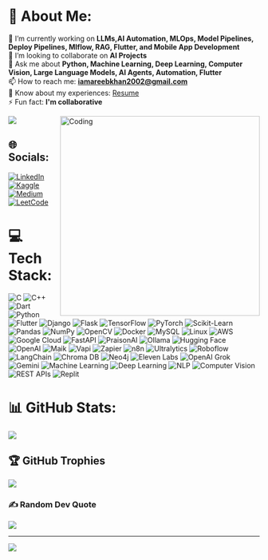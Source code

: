 # 💫 About Me:
🔭 I’m currently working on <b>LLMs,AI Automation, MLOps, Model Pipelines, Deploy Pipelines, Mlflow, RAG, Flutter, and Mobile App Development</b><br>
👯 I’m looking to collaborate on <b>AI Projects</b><br>
💬 Ask me about <b>Python, Machine Learning, Deep Learning, Computer Vision, Large Language Models, AI Agents, Automation, Flutter</b><br>
📫 How to reach me: <b>iamareebkhan2002@gmail.com</b><br>
📄 Know about my experiences: [Resume](https://drive.google.com/file/d/19dxJfGCLAxfOpHIkbcacMBDsAAXqkxhW/view?usp=drive_link)<br>
⚡ Fun fact: <b>I'm collaborative</b><br>

<img align="right" alt="Coding" width="400" src="https://media.tenor.com/rePDfDWO3XoAAAAd/hacking.gif"/>

![](./profile-3d-contrib/profile-green-animate.svg)

## 🌐 Socials:
[![LinkedIn](https://img.shields.io/badge/LinkedIn-%230077B5.svg?logo=linkedin&logoColor=white)](https://linkedin.com/in/mreeb/)
[![Kaggle](https://img.shields.io/badge/Kaggle-%2312100E.svg?logo=kaggle&logoColor=white)](https://kaggle.com/muhammadareebkhan)
[![Medium](https://img.shields.io/badge/Medium-%2312100E.svg?logo=medium&logoColor=white)](https://medium.com/@iamareebkhan2002)
[![LeetCode](https://img.shields.io/badge/LeetCode-%23007ACC.svg?logo=leetcode&logoColor=white)](https://www.leetcode.com/iamareebkhan2002/)

# 💻 Tech Stack:

![C](https://img.shields.io/badge/c-%2300599C.svg?style=for-the-badge&logo=c&logoColor=white)
![C++](https://img.shields.io/badge/c++-%2300599C.svg?style=for-the-badge&logo=c%2B%2B&logoColor=white)
![Dart](https://img.shields.io/badge/dart-%230175C2.svg?style=for-the-badge&logo=dart&logoColor=white)
![Python](https://img.shields.io/badge/python-%233776AB.svg?style=for-the-badge&logo=python&logoColor=white)
![Flutter](https://img.shields.io/badge/Flutter-%2302569B.svg?style=for-the-badge&logo=flutter&logoColor=white)
![Django](https://img.shields.io/badge/django-%23092E20.svg?style=for-the-badge&logo=django&logoColor=white)
![Flask](https://img.shields.io/badge/flask-%23000.svg?style=for-the-badge&logo=flask&logoColor=white)
![TensorFlow](https://img.shields.io/badge/TensorFlow-%23FF6F00.svg?style=for-the-badge&logo=TensorFlow&logoColor=white)
![PyTorch](https://img.shields.io/badge/PyTorch-%23EE4C2C.svg?style=for-the-badge&logo=PyTorch&logoColor=white)
![Scikit-Learn](https://img.shields.io/badge/scikit--learn-%23F7931E.svg?style=for-the-badge&logo=scikit-learn&logoColor=white)
![Pandas](https://img.shields.io/badge/pandas-%23150458.svg?style=for-the-badge&logo=pandas&logoColor=white)
![NumPy](https://img.shields.io/badge/numpy-%23013243.svg?style=for-the-badge&logo=numpy&logoColor=white)
![OpenCV](https://img.shields.io/badge/opencv-%23white.svg?style=for-the-badge&logo=opencv&logoColor=white)
![Docker](https://img.shields.io/badge/docker-%232496ED.svg?style=for-the-badge&logo=docker&logoColor=white)
![MySQL](https://img.shields.io/badge/mysql-%2300f.svg?style=for-the-badge&logo=mysql&logoColor=white)
![Linux](https://img.shields.io/badge/linux-%23FCC624.svg?style=for-the-badge&logo=linux&logoColor=black)
![AWS](https://img.shields.io/badge/AWS-%23FF9900.svg?style=for-the-badge&logo=amazon-aws&logoColor=white)
![Google Cloud](https://img.shields.io/badge/Google%20Cloud-%234285F4.svg?style=for-the-badge&logo=google-cloud&logoColor=white)
![FastAPI](https://img.shields.io/badge/FastAPI-009688?style=for-the-badge&logo=fastapi&logoColor=white)
![PraisonAI](https://img.shields.io/badge/PraisonAI-4B0082?style=for-the-badge&logo=pytorch&logoColor=white)
![Ollama](https://img.shields.io/badge/Ollama-000000?style=for-the-badge&logo=ollama&logoColor=white)
![Hugging Face](https://img.shields.io/badge/Hugging%20Face-FF6F61?style=for-the-badge&logo=huggingface&logoColor=white)
![OpenAI](https://img.shields.io/badge/OpenAI-412991?style=for-the-badge&logo=openai&logoColor=white)
![Maik](https://img.shields.io/badge/Maik-FF4500?style=for-the-badge&logo=maik&logoColor=white)
![Vapi](https://img.shields.io/badge/Vapi-1E90FF?style=for-the-badge&logo=vapi&logoColor=white)
![Zapier](https://img.shields.io/badge/Zapier-FF4A00?style=for-the-badge&logo=zapier&logoColor=white)
![n8n](https://img.shields.io/badge/n8n-4E9A06?style=for-the-badge&logo=n8n&logoColor=white)
![Ultralytics](https://img.shields.io/badge/Ultralytics-FF1493?style=for-the-badge&logo=ultralytics&logoColor=white)
![Roboflow](https://img.shields.io/badge/Roboflow-00BFFF?style=for-the-badge&logo=roboflow&logoColor=white)
![LangChain](https://img.shields.io/badge/LangChain-2E8B57?style=for-the-badge&logo=langchain&logoColor=white)
![Chroma DB](https://img.shields.io/badge/Chroma%20DB-8A2BE2?style=for-the-badge&logo=chroma&logoColor=white)
![Neo4j](https://img.shields.io/badge/Neo4j-008CC1?style=for-the-badge&logo=neo4j&logoColor=white)
![Eleven Labs](https://img.shields.io/badge/Eleven%20Labs-FF69B4?style=for-the-badge&logo=elevenlabs&logoColor=white)
![OpenAI Grok](https://img.shields.io/badge/OpenAI%20Grok-6A5ACD?style=for-the-badge&logo=openai&logoColor=white)
![Gemini](https://img.shields.io/badge/Gemini-FF7F50?style=for-the-badge&logo=gemini&logoColor=white)
![Machine Learning](https://img.shields.io/badge/Machine%20Learning-blue?style=for-the-badge&logo=scikit-learn&logoColor=white)
![Deep Learning](https://img.shields.io/badge/Deep%20Learning-orange?style=for-the-badge&logo=pytorch&logoColor=white)
![NLP](https://img.shields.io/badge/NLP-FF6F61?style=for-the-badge&logo=spacy&logoColor=white)
![Computer Vision](https://img.shields.io/badge/Computer%20Vision-FF1493?style=for-the-badge&logo=opencv&logoColor=white)
![REST APIs](https://img.shields.io/badge/REST%20APIs-40AEF0?style=for-the-badge&logo=fastapi&logoColor=white)
![Replit](https://img.shields.io/badge/Replit-667881?style=for-the-badge&logo=replit&logoColor=white)
# 📊 GitHub Stats:
![](https://github-readme-streak-stats.herokuapp.com/?user=AhmadMujtaba200210&theme=gruvbox&hide_border=false)<br/>

## 🏆 GitHub Trophies
![](https://github-profile-trophy.vercel.app/?username=AhmadMujtaba200210&theme=discord&no-frame=false&no-bg=false&margin-w=4)

### ✍️ Random Dev Quote
![](https://quotes-github-readme.vercel.app/api?type=horizontal&theme=tokyonight)


---
[![](https://visitcount.itsvg.in/api?id=AhmadMujtaba200210&icon=0&color=0)](https://visitcount.itsvg.in)
